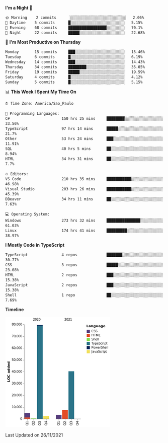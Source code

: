 <!--START_SECTION:waka-->
**I'm a Night 🦉** 

```text
🌞 Morning    2 commits      ░░░░░░░░░░░░░░░░░░░░░░░░░   2.06% 
🌆 Daytime    5 commits      █░░░░░░░░░░░░░░░░░░░░░░░░   5.15% 
🌃 Evening    68 commits     █████████████████░░░░░░░░   70.1% 
🌙 Night      22 commits     █████░░░░░░░░░░░░░░░░░░░░   22.68%

```
📅 **I'm Most Productive on Thursday** 

```text
Monday       15 commits     ███░░░░░░░░░░░░░░░░░░░░░░   15.46% 
Tuesday      6 commits      █░░░░░░░░░░░░░░░░░░░░░░░░   6.19% 
Wednesday    14 commits     ███░░░░░░░░░░░░░░░░░░░░░░   14.43% 
Thursday     34 commits     ████████░░░░░░░░░░░░░░░░░   35.05% 
Friday       19 commits     █████░░░░░░░░░░░░░░░░░░░░   19.59% 
Saturday     4 commits      █░░░░░░░░░░░░░░░░░░░░░░░░   4.12% 
Sunday       5 commits      █░░░░░░░░░░░░░░░░░░░░░░░░   5.15%

```


📊 **This Week I Spent My Time On** 

```text
⌚︎ Time Zone: America/Sao_Paulo

💬 Programming Languages: 
C#                       150 hrs 25 mins     ████████░░░░░░░░░░░░░░░░░   33.56% 
TypeScript               97 hrs 14 mins      █████░░░░░░░░░░░░░░░░░░░░   21.7% 
Other                    53 hrs 24 mins      ███░░░░░░░░░░░░░░░░░░░░░░   11.91% 
SQL                      40 hrs 5 mins       ██░░░░░░░░░░░░░░░░░░░░░░░   8.94% 
HTML                     34 hrs 31 mins      ██░░░░░░░░░░░░░░░░░░░░░░░   7.7%

🔥 Editors: 
VS Code                  210 hrs 35 mins     ███████████░░░░░░░░░░░░░░   46.98% 
Visual Studio            203 hrs 26 mins     ███████████░░░░░░░░░░░░░░   45.39% 
DBeaver                  34 hrs 11 mins      ██░░░░░░░░░░░░░░░░░░░░░░░   7.63%

💻 Operating System: 
Windows                  273 hrs 32 mins     ███████████████░░░░░░░░░░   61.03% 
Linux                    174 hrs 41 mins     █████████░░░░░░░░░░░░░░░░   38.97%

```

**I Mostly Code in TypeScript** 

```text
TypeScript               4 repos             ███████░░░░░░░░░░░░░░░░░░   30.77% 
CSS                      3 repos             █████░░░░░░░░░░░░░░░░░░░░   23.08% 
HTML                     2 repos             ███░░░░░░░░░░░░░░░░░░░░░░   15.38% 
JavaScript               2 repos             ███░░░░░░░░░░░░░░░░░░░░░░   15.38% 
Shell                    1 repo              ██░░░░░░░░░░░░░░░░░░░░░░░   7.69%

```


**Timeline**

![Chart not found](https://raw.githubusercontent.com/jonhoffmam/jonhoffmam/master/charts/bar_graph.png) 


 Last Updated on 26/11/2021
<!--END_SECTION:waka-->
